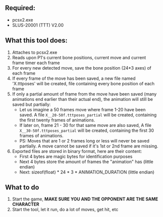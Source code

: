 ## Required:
- pcsx2.exe
- SLUS-20001 (TTT) V2.00

## What this tool does:
1. Attaches to pcsx2.exe
2. Reads upon P1's current bone positions, current move and current frame timer each frame
3. For every new detected move, save the bone position (24*3 axes) of each frame
4. If every frame of the move has been saved, a new file named 'X.tttposes' will be created, file containing every bone position of each frame
5. If only a partial amount of frame from the move have been saved (many animations end earlier than their actual end), the animation will still be saved but partially:
    - Let us imagine a 50 frames move where frame 1-20 have been saved. A file `X__20-50f.tttposes_partial` will be created, containing the first twenty frames of animations.
    - If later on, frame 21 - 30 for that same move are also saved, A file `X__30-50f.tttposes_partial` will be created, containing the first 30 frames of animations.
    - PS: Moves that are 1 or 2 frames long or less will never be saved partially. A move cannot be saved if it's 1st or 2nd frame are missing.
6. Exported files are stored in binary format, here are their content:
    - First 4 bytes are magic bytes for identification purposes
    - Next 4 bytes store the amount of frames the "animation" has (little endian)
    - Next: sizeof(float) * 24 * 3 * ANIMATION_DURATION (little endian)

## What to do 
1. Start the game, **MAKE SURE YOU AND THE OPPONENT ARE THE SAME CHARACTER**
1. Start the tool, let it run, do a lot of moves, get hit, etc
